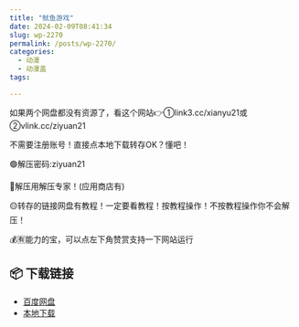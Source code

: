 ```yaml
---
title: "鱿鱼游戏"
date: 2024-02-09T08:41:34
slug: wp-2270
permalink: /posts/wp-2270/
categories:
  - 动漫
  - 动漫盖
tags:

---
```


如果两个网盘都没有资源了，看这个网站👉①link3.cc/xianyu21或②vlink.cc/ziyuan21

不需要注册账号！直接点本地下载转存OK？懂吧！

🟢解压密码:ziyuan21

🔵解压用解压专家！(应用商店有)

🟡转存的链接网盘有教程！一定要看教程！按教程操作！不按教程操作你不会解压！

💰🈶能力的宝，可以点左下角赞赏支持一下网站运行

## 📦 下载链接
- [百度网盘](https://blziyuan21.com/pay-download/2270?key=686e090e1b&down_id=0)
- [本地下载](https://blziyuan21.com/pay-download/2270?key=686e090e1b&down_id=1)

